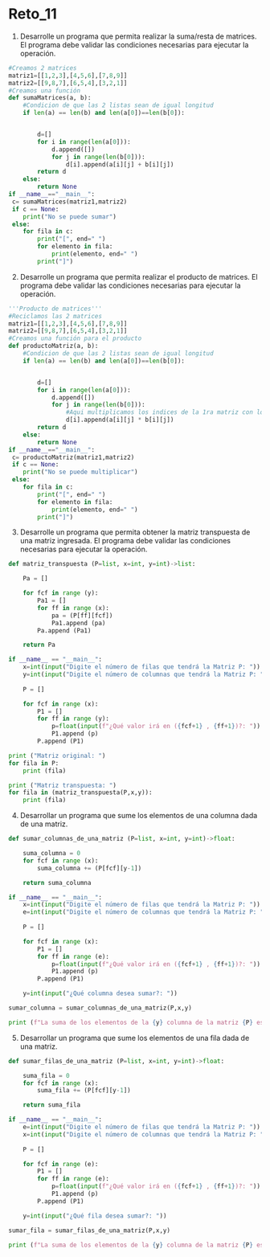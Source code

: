 # Reto_11

1. Desarrolle un programa que permita realizar la suma/resta de matrices. El programa debe validar las condiciones necesarias para ejecutar la operación.

```python
#Creamos 2 matrices
matriz1=[[1,2,3],[4,5,6],[7,8,9]]
matriz2=[[9,8,7],[6,5,4],[3,2,1]]
#Creamos una función
def sumaMatrices(a, b):
    #Condicion de que las 2 listas sean de igual longitud
    if len(a) == len(b) and len(a[0])==len(b[0]):


        d=[]
        for i in range(len(a[0])):
            d.append([])
            for j in range(len(b[0])):
                d[i].append(a[i][j] + b[i][j])
        return d
    else:
        return None
if __name__=="__main__":
 c= sumaMatrices(matriz1,matriz2)
 if c == None:
    print("No se puede sumar")
 else:
    for fila in c:
        print("[", end=" ")
        for elemento in fila:
            print(elemento, end=" ")
        print("]")
```
2. Desarrolle un programa que permita realizar el producto de matrices. El programa debe validar las condiciones necesarias para ejecutar la operación.

```python
'''Producto de matrices'''
#Reciclamos las 2 matrices
matriz1=[[1,2,3],[4,5,6],[7,8,9]]
matriz2=[[9,8,7],[6,5,4],[3,2,1]]
#Creamos una función para el producto
def productoMatriz(a, b):
    #Condicion de que las 2 listas sean de igual longitud
    if len(a) == len(b) and len(a[0])==len(b[0]):


        d=[]
        for i in range(len(a[0])):
            d.append([])
            for j in range(len(b[0])):
                #Aqui multiplicamos los indices de la 1ra matriz con los de la 2da
                d[i].append(a[i][j] * b[i][j])
        return d
    else:
        return None
if __name__=="__main__":
 c= productoMatriz(matriz1,matriz2)
 if c == None:
    print("No se puede multiplicar")
 else:
    for fila in c:
        print("[", end=" ")
        for elemento in fila:
            print(elemento, end=" ")
        print("]")
```
3. Desarrolle un programa que permita obtener la matriz transpuesta de una matriz ingresada. El programa debe validar las condiciones necesarias para ejecutar la operación.

```python
def matriz_transpuesta (P=list, x=int, y=int)->list:

    Pa = []

    for fcf in range (y):
        Pa1 = []
        for ff in range (x):
            pa = (P[ff][fcf])
            Pa1.append (pa)
        Pa.append (Pa1)

    return Pa

if __name__ == "__main__":
    x=int(input("Digite el número de filas que tendrá la Matriz P: "))
    y=int(input("Digite el número de columnas que tendrá la Matriz P: "))
    
    P = []

    for fcf in range (x):
        P1 = []
        for ff in range (y):
            p=float(input(f"¿Qué valor irá en ({fcf+1} , {ff+1})?: "))
            P1.append (p)
        P.append (P1)

print ("Matriz original: ")
for fila in P:
    print (fila)

print ("Matriz transpuesta: ")
for fila in (matriz_transpuesta(P,x,y)):
    print (fila)
```
4. Desarrollar un programa que sume los elementos de una columna dada de una matriz.

```python
def sumar_columnas_de_una_matriz (P=list, x=int, y=int)->float:

    suma_columna = 0
    for fcf in range (x):
        suma_columna += (P[fcf][y-1])

    return suma_columna

if __name__ == "__main__":
    x=int(input("Digite el número de filas que tendrá la Matriz P: "))
    e=int(input("Digite el número de columnas que tendrá la Matriz P: "))
    
    P = []

    for fcf in range (x):
        P1 = []
        for ff in range (e):
            p=float(input(f"¿Qué valor irá en ({fcf+1} , {ff+1})?: "))
            P1.append (p)
        P.append (P1)

    y=int(input("¿Qué columna desea sumar?: "))

sumar_columna = sumar_columnas_de_una_matriz(P,x,y)

print (f"La suma de los elementos de la {y} columna de la matriz {P} es igual a {sumar_columna}")
```
5. Desarrollar un programa que sume los elementos de una fila dada de una matriz.

```python
def sumar_filas_de_una_matriz (P=list, x=int, y=int)->float:

    suma_fila = 0
    for fcf in range (x):
        suma_fila += (P[fcf][y-1])

    return suma_fila

if __name__ == "__main__":
    e=int(input("Digite el número de filas que tendrá la Matriz P: "))
    x=int(input("Digite el número de columnas que tendrá la Matriz P: "))
    
    P = []

    for fcf in range (e):
        P1 = []
        for ff in range (e):
            p=float(input(f"¿Qué valor irá en ({fcf+1} , {ff+1})?: "))
            P1.append (p)
        P.append (P1)

    y=int(input("¿Qué fila desea sumar?: "))

sumar_fila = sumar_filas_de_una_matriz(P,x,y)

print (f"La suma de los elementos de la {y} columna de la matriz {P} es igual a {sumar_fila}")
```
